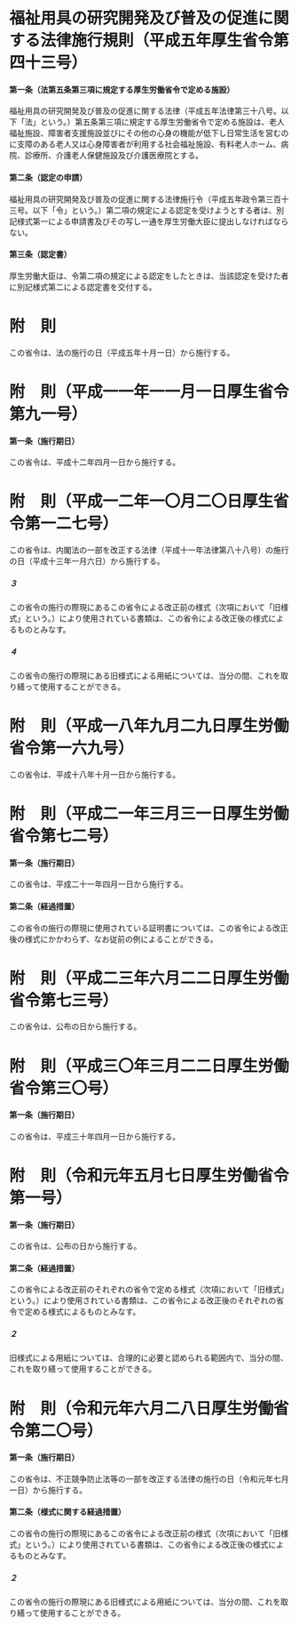# 福祉用具の研究開発及び普及の促進に関する法律施行規則（平成五年厚生省令第四十三号）
#### 第一条（法第五条第三項に規定する厚生労働省令で定める施設）
福祉用具の研究開発及び普及の促進に関する法律（平成五年法律第三十八号。以下「法」という。）第五条第三項に規定する厚生労働省令で定める施設は、老人福祉施設、障害者支援施設並びにその他の心身の機能が低下し日常生活を営むのに支障のある老人又は心身障害者が利用する社会福祉施設、有料老人ホーム、病院、診療所、介護老人保健施設及び介護医療院とする。
#### 第二条（認定の申請）
福祉用具の研究開発及び普及の促進に関する法律施行令（平成五年政令第三百十三号。以下「令」という。）第二項の規定による認定を受けようとする者は、別記様式第一による申請書及びその写し一通を厚生労働大臣に提出しなければならない。
#### 第三条（認定書）
厚生労働大臣は、令第二項の規定による認定をしたときは、当該認定を受けた者に別記様式第二による認定書を交付する。
# 附　則
この省令は、法の施行の日（平成五年十月一日）から施行する。
# 附　則（平成一一年一一月一日厚生省令第九一号）
#### 第一条（施行期日）
この省令は、平成十二年四月一日から施行する。
# 附　則（平成一二年一〇月二〇日厚生省令第一二七号）
この省令は、内閣法の一部を改正する法律（平成十一年法律第八十八号）の施行の日（平成十三年一月六日）から施行する。
##### ３
この省令の施行の際現にあるこの省令による改正前の様式（次項において「旧様式」という。）により使用されている書類は、この省令による改正後の様式によるものとみなす。
##### ４
この省令の施行の際現にある旧様式による用紙については、当分の間、これを取り繕って使用することができる。
# 附　則（平成一八年九月二九日厚生労働省令第一六九号）
この省令は、平成十八年十月一日から施行する。
# 附　則（平成二一年三月三一日厚生労働省令第七二号）
#### 第一条（施行期日）
この省令は、平成二十一年四月一日から施行する。
#### 第二条（経過措置）
この省令の施行の際現に使用されている証明書については、この省令による改正後の様式にかかわらず、なお従前の例によることができる。
# 附　則（平成二三年六月二二日厚生労働省令第七三号）
この省令は、公布の日から施行する。
# 附　則（平成三〇年三月二二日厚生労働省令第三〇号）
#### 第一条（施行期日）
この省令は、平成三十年四月一日から施行する。
# 附　則（令和元年五月七日厚生労働省令第一号）
#### 第一条（施行期日）
この省令は、公布の日から施行する。
#### 第二条（経過措置）
この省令による改正前のそれぞれの省令で定める様式（次項において「旧様式」という。）により使用されている書類は、この省令による改正後のそれぞれの省令で定める様式によるものとみなす。
##### ２
旧様式による用紙については、合理的に必要と認められる範囲内で、当分の間、これを取り繕って使用することができる。
# 附　則（令和元年六月二八日厚生労働省令第二〇号）
#### 第一条（施行期日）
この省令は、不正競争防止法等の一部を改正する法律の施行の日（令和元年七月一日）から施行する。
#### 第二条（様式に関する経過措置）
この省令の施行の際現にあるこの省令による改正前の様式（次項において「旧様式」という。）により使用されている書類は、この省令による改正後の様式によるものとみなす。
##### ２
この省令の施行の際現にある旧様式による用紙については、当分の間、これを取り繕って使用することができる。
